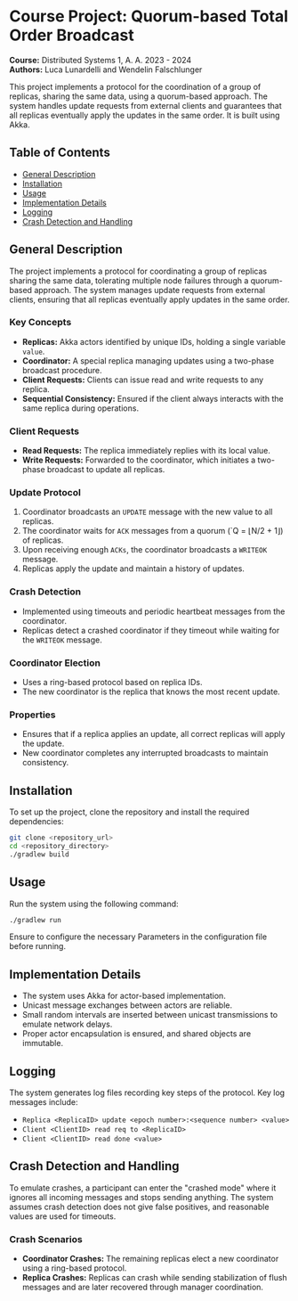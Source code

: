 # Course Project: Quorum-based Total Order Broadcast
**Course:** Distributed Systems 1, A. A. 2023 - 2024 \
**Authors:** Luca Lunardelli and Wendelin Falschlunger

This project implements a protocol for the coordination of a group of replicas, sharing the same data, using a quorum-based approach. The system handles update requests from external clients and guarantees that all replicas eventually apply the updates in the same order. It is built using Akka.

## Table of Contents
- [General Description](#general-description)
- [Installation](#installation)
- [Usage](#usage)
- [Implementation Details](#implementation-details)
- [Logging](#logging)
- [Crash Detection and Handling](#crash-detection-and-handling)

## General Description

The project implements a protocol for coordinating a group of replicas sharing the same data, tolerating multiple node failures through a quorum-based approach. The system manages update requests from external clients, ensuring that all replicas eventually apply updates in the same order.

### Key Concepts
- **Replicas:** Akka actors identified by unique IDs, holding a single variable `value`.
- **Coordinator:** A special replica managing updates using a two-phase broadcast procedure.
- **Client Requests:** Clients can issue read and write requests to any replica.
- **Sequential Consistency:** Ensured if the client always interacts with the same replica during operations.

### Client Requests
- **Read Requests:** The replica immediately replies with its local value.
- **Write Requests:** Forwarded to the coordinator, which initiates a two-phase broadcast to update all replicas.

### Update Protocol
1. Coordinator broadcasts an `UPDATE` message with the new value to all replicas.
2. The coordinator waits for `ACK` messages from a quorum (`Q = ⌊N/2 + 1⌋) of replicas.
3. Upon receiving enough `ACKs`, the coordinator broadcasts a `WRITEOK` message.
4. Replicas apply the update and maintain a history of updates.

### Crash Detection
- Implemented using timeouts and periodic heartbeat messages from the coordinator.
- Replicas detect a crashed coordinator if they timeout while waiting for the `WRITEOK` message.

### Coordinator Election
- Uses a ring-based protocol based on replica IDs.
- The new coordinator is the replica that knows the most recent update.

### Properties
- Ensures that if a replica applies an update, all correct replicas will apply the update.
- New coordinator completes any interrupted broadcasts to maintain consistency.

## Installation

To set up the project, clone the repository and install the required dependencies:

```sh
git clone <repository_url>
cd <repository_directory>
./gradlew build
```

## Usage

Run the system using the following command:

```sh
./gradlew run
```

Ensure to configure the necessary Parameters in the configuration file before running.

## Implementation Details

- The system uses Akka for actor-based implementation.
- Unicast message exchanges between actors are reliable.
- Small random intervals are inserted between unicast transmissions to emulate network delays.
- Proper actor encapsulation is ensured, and shared objects are immutable.

## Logging

The system generates log files recording key steps of the protocol. Key log messages include:
- `Replica <ReplicaID> update <epoch number>:<sequence number> <value>`
- `Client <ClientID> read req to <ReplicaID>`
- `Client <ClientID> read done <value>`

## Crash Detection and Handling

To emulate crashes, a participant can enter the "crashed mode" where it ignores all incoming messages and stops sending anything. The system assumes crash detection does not give false positives, and reasonable values are used for timeouts.

### Crash Scenarios
- **Coordinator Crashes:** The remaining replicas elect a new coordinator using a ring-based protocol.
- **Replica Crashes:** Replicas can crash while sending stabilization of flush messages and are later recovered through manager coordination.
